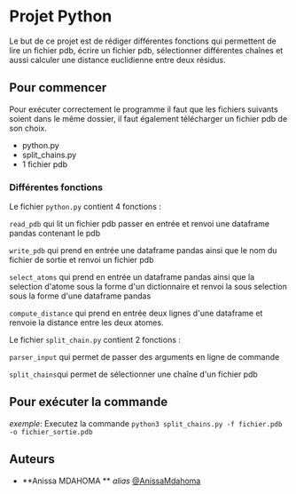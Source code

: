 
# Projet Python 
Le but de ce projet est de rédiger différentes fonctions qui permettent de lire un fichier pdb, écrire un fichier pdb, sélectionner différentes  chaînes et aussi calculer une distance euclidienne entre deux résidus.  


## Pour commencer

Pour exécuter correctement le programme il faut que les fichiers suivants soient dans le même dossier, il faut également télécharger un fichier pdb de son choix. 

- python.py
- split_chains.py
- 1 fichier pdb

### Différentes fonctions 

Le fichier ``python.py`` contient 4 fonctions : 

``read_pdb`` qui lit un fichier pdb passer en entrée et renvoi une dataframe pandas contenant le pdb 

``write_pdb`` qui prend en entrée une dataframe pandas ainsi que le nom du fichier de sortie et renvoi un fichier pdb 

``select_atoms`` qui prend en entrée un dataframe pandas ainsi que la selection d'atome sous la forme d'un dictionnaire et renvoi la sous selection sous la forme d'une dataframe pandas 

``compute_distance`` qui prend en entrée deux lignes d'une dataframe et renvoie la distance entre les deux atomes. 

Le fichier ``split_chain.py`` contient 2 fonctions : 

``parser_input`` qui permet de passer des arguments en ligne de commande 

``split_chains``qui permet de sélectionner une chaîne d'un fichier pdb 

## Pour exécuter la commande

_exemple_: Executez la commande ``python3 split_chains.py -f fichier.pdb -o fichier_sortie.pdb``

## Auteurs
* **Anissa MDAHOMA ** _alias_ [@AnissaMdahoma ](https://github.com/AnissaMdahoma)

